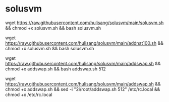 # solusvm

wget https://raw.githubusercontent.com/hulisang/solusvm/main/solusvm.sh && chmod +x solusvm.sh && bash solusvm.sh

wget https://raw.githubusercontent.com/hulisang/solusvm/main/addnat100.sh && chmod +x solusvm.sh && bash solusvm.sh

wget https://raw.githubusercontent.com/hulisang/solusvm/main/addswap.sh && chmod +x addswap.sh && bash addswap.sh 512


wget https://raw.githubusercontent.com/hulisang/solusvm/main/addswap.sh && chmod +x addswap.sh && sed -i "2i/root/addswap.sh 512" /etc/rc.local && chmod +x /etc/rc.local
